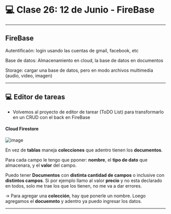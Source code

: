 # :computer: Clase 26: 12 de Junio - FireBase

---

## FireBase

Autentificaón: login usando las cuentas de gmail, facebook, etc

Base de datos: Almacenamiento en cloud, la base de datos en documentos

Storage: cargar una base de datos, pero en modo archivos multimedia (audio, video, imagen)

---

## :computer: Editor de tareas

- Volvemos al proyecto de editor de tarear (ToDO List) para transformarlo en un CRUD con el back en FireBase

#### Cloud Firestore 

![image](https://github.com/eugenia1984/react-varios-cursos/assets/72580574/ff50d51b-939d-46df-a579-78a6da4e605b)

En vez de **tablas** maneja **colecciones** que adentro tienen los **documentos**. 

Para cada campo le tengo que pponer: **nombre**, el **tipo de dato** que almacenara, y el **valor** del campo.

Puedo tener **Documentos** con **distinta cantidad de campos** o inclusive con **distintos campos**. Si por ejemplo llamo al valor **precio** y no esta declarado en todos, solo me trae los que los tienen, no me va a dar errores.

-> Para agregar una **colección**, hay que ponerle un nombre. Loego agregamos el **docuemnto** y adentro ya puedo ingresar los datos.


---

